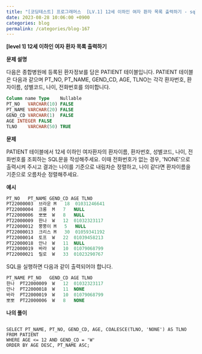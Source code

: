 ```yaml
---
title: "[코딩테스트] 프로그래머스  [LV.1] 12세 이하인 여자 환자 목록 출력하기 - sql-select"
date: 2023-08-28 10:06:00 +0900
categories: blog
permalink: /categories/blog-167
---
```



**[level 1] 12세 이하인 여자 환자 목록 출력하기**



**문제 설명**

다음은 종합병원에 등록된 환자정보를 담은 PATIENT 테이블입니다. PATIENT 테이블은 다음과 같으며 PT_NO, PT_NAME, GEND_CD, AGE, TLNO는 각각 환자번호, 환자이름, 성별코드, 나이, 전화번호를 의미합니다.

```sql
Column name	Type	Nullable
PT_NO	VARCHAR(10)	FALSE
PT_NAME	VARCHAR(20)	FALSE
GEND_CD	VARCHAR(1)	FALSE
AGE	INTEGER	FALSE
TLNO	VARCHAR(50)	TRUE
```

**문제**

PATIENT 테이블에서 12세 이하인 여자환자의 환자이름, 환자번호, 성별코드, 나이, 전화번호를 조회하는 SQL문을 작성해주세요. 이때 전화번호가 없는 경우, 'NONE'으로 출력시켜 주시고 결과는 나이를 기준으로 내림차순 정렬하고, 나이 같다면 환자이름을 기준으로 오름차순 정렬해주세요.




**예시**

```sql
PT_NO	PT_NAME	GEND_CD	AGE	TLNO
PT22000003	브라운	M	18	01031246641
PT22000004	크롱	M	7	NULL
PT22000006	뽀뽀	W	8	NULL
PT22000009	한나	W	12	01032323117
PT22000012	뿡뿡이	M	5	NULL
PT22000013	크리스	M	30	01059341192
PT22000014	토프	W	22	01039458213
PT22000018	안나	W	11	NULL
PT22000019	바라	W	10	01079068799
PT22000021	릴로	W	33	01023290767
```

SQL을 실행하면 다음과 같이 출력되어야 합니다.

```sql
PT_NAME	PT_NO	GEND_CD	AGE	TLNO
한나	PT22000009	W	12	01032323117
안나	PT22000018	W	11	NONE
바라	PT22000019	W	10	01079068799
뽀뽀	PT22000006	W	8	NONE
```

**나의 풀이**

```

SELECT PT_NAME, PT_NO, GEND_CD, AGE, COALESCE(TLNO, 'NONE') AS TLNO
FROM PATIENT
WHERE AGE <= 12 AND GEND_CD = 'W'
ORDER BY AGE DESC, PT_NAME ASC;

```


